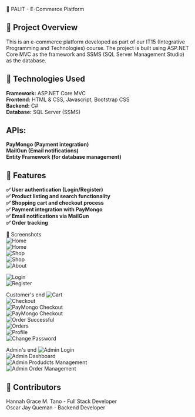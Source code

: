 🛒 PALIT - E-Commerce Platform

## 📌 Project Overview
This is an e-commerce platform developed as part of our IT15 (Integrative Programming and Technologies) course. The project is built using ASP.NET Core MVC as the framework and SSMS (SQL Server Management Studio) as the database.

## 🔧 Technologies Used
**Framework:** ASP.NET Core MVC  
**Frontend:** HTML & CSS, Javascript, Bootstrap CSS    
**Backend:** C#  
**Database:** SQL Server (SSMS)  

## APIs:
**PayMongo (Payment integration)**  
**MailGun (Email notifications)**  
**Entity Framework (for database management)**  

## 🚀 Features
**✅ User authentication (Login/Register)**  
**✅ Product listing and search functionality**  
**✅ Shopping cart and checkout process**  
**✅ Payment integration with PayMongo**  
**✅ Email notifications via MailGun**  
**✅ Order tracking**  

📸 Screenshots  
![Home](screenshots/Home.1.png)  
![Home](screenshots/Home.2.png)  
![Shop](screenshots/Shop1.png)  
![Shop](screenshots/Shop2.png)  
![About](screenshots/About.png)  

![Login](screenshots/Login.png)  
![Register](screenshots/Register.png)  

Customer's end
![Cart](screenshots/Cart.png)  
![Checkout](screenshots/Checkout.png)  
![PayMongo Checkout](screenshots/PayMongoCheckout.png)  
![PayMongo Checkout](screenshots/PayMongoCheckout2.png)  
![Order Successful](screenshots/OrderSuccessful.png)  
![Orders](screenshots/Orders.png)  
![Profile](screenshots/Profile.png)  
![Change Password](screenshots/ChangePassword.png)  

Admin's end
![Admin Login](screenshots/AdminLogin.png)  
![Admin Dashboard](screenshots/AdminDashboard.png)  
![Admin Produdcts Management](screenshots/Products.png)  
![Admin Order Management](screenshots/PayMongoCheckout2.png)  

## 👥 Contributors
Hannah Grace M. Tano - Full Stack Developer  
Oscar Jay Queman - Backend Developer  
